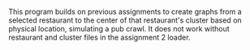 This program builds on previous assignments to create graphs from a selected restaurant to the center of that restaurant's cluster based on physical location, simulating a pub crawl.  It does not work without restaurant and cluster files in the assignment 2 loader.
